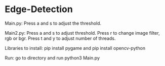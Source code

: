 # Edge-Detection

Main.py:
Press a and s to adjust the threshold.

Main2.py:
Press a and s to adjust threshold.
Press r to change image filter, rgb or bgr.
Press t and y to adjust number of threads.

Libraries to install:
pip install pygame and 
pip install opencv-python

Run:
go to directory and run python3 Main.py
